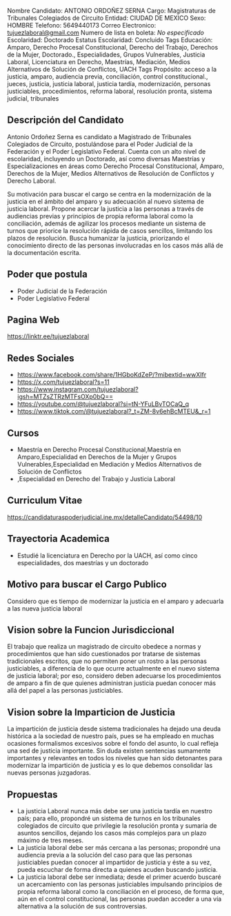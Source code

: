 Nombre Candidato: ANTONIO ORDOÑEZ SERNA
Cargo: Magistraturas de Tribunales Colegiados de Circuito
Entidad: CIUDAD DE MEXICO
Sexo: HOMBRE
Telefono: 5649440173
Correo Electronico: tujuezlaboral@gmail.com
Numero de lista en boleta: *No especificado*
Escolaridad: Doctorado
Estatus Escolaridad: Concluido
Tags Educación: Amparo, Derecho Procesal Constitucional, Derecho del Trabajo, Derechos de la Mujer, Doctorado., Especialidades, Grupos Vulnerables, Justicia Laboral, Licenciatura en Derecho, Maestrías, Mediación, Medios Alternativos de Solución de Conflictos, UACH
Tags Propósito: acceso a la justicia, amparo, audiencia previa, conciliación, control constitucional., jueces, justicia, justicia laboral, justicia tardía, modernización, personas justiciables, procedimientos, reforma laboral, resolución pronta, sistema judicial, tribunales


## Descripción del Candidato 

Antonio Ordoñez Serna es candidato a Magistrado de Tribunales Colegiados de Circuito, postulándose para el Poder Judicial de la Federación y el Poder Legislativo Federal. Cuenta con un alto nivel de escolaridad, incluyendo un Doctorado, así como diversas Maestrías y Especializaciones en áreas como Derecho Procesal Constitucional, Amparo, Derechos de la Mujer, Medios Alternativos de Resolución de Conflictos y Derecho Laboral.

Su motivación para buscar el cargo se centra en la modernización de la justicia en el ámbito del amparo y su adecuación al nuevo sistema de justicia laboral.  Propone acercar la justicia a las personas a través de audiencias previas y principios de propia reforma laboral como la conciliación, además de agilizar los procesos mediante un sistema de turnos que priorice la resolución rápida de casos sencillos, limitando los plazos de resolución. Busca humanizar la justicia, priorizando el conocimiento directo de las personas involucradas en los casos más allá de la documentación escrita.


## Poder que postula

- Poder Judicial de la Federación
- Poder Legislativo Federal


## Pagina Web

https://linktr.ee/tujuezlaboral


## Redes Sociales

- https://www.facebook.com/share/1HGboKdZeP/?mibextid=wwXIfr
- https://x.com/tujuezlaboral?s=11
- https://www.instagram.com/tujuezlaboral?igsh=MTZsZTRzMTFsOXp0bQ==
- https://youtube.com/@tujuezlaboral?si=tN-YFuLBvTOCaQ_q
- https://www.tiktok.com/@tujuezlaboral?_t=ZM-8v6ehBcMTEU&_r=1


## Cursos

- Maestría en Derecho Procesal Constitucional,Maestría en Amparo,Especialidad en Derechos de la Mujer y Grupos Vulnerables,Especialidad en Mediación y Medios Alternativos de Solución de Conflictos
- ,Especialidad en Derecho del Trabajo y Justicia Laboral


## Curriculum Vitae

https://candidaturaspoderjudicial.ine.mx/detalleCandidato/54498/10


## Trayectoria Academica

- Estudié la licenciatura en Derecho por la UACH, así como cinco especialidades, dos maestrías y un doctorado


## Motivo para buscar el Cargo Publico

Considero que es tiempo de modernizar la justicia en el amparo y adecuarla a las nueva justicia laboral


## Vision sobre la Funcion Jurisdiccional

El trabajo que realiza un magistrado de circuito obedece a normas y procedimientos que han sido cuestionados por tratarse de sistemas tradicionales escritos, que no permiten poner un rostro a las personas justiciables, a diferencia de lo que ocurre actualmente en el nuevo sistema de justicia laboral; por eso, considero deben adecuarse los procedimientos de amparo a fin de que quienes administran justicia puedan conocer más allá del papel a las personas justiciables.


## Vision sobre la Imparticion de Justicia

La impartición de justicia desde sistema tradicionales ha dejado una deuda histórica a la sociedad de nuestro país, pues se ha empleado en muchas ocasiones formalismos excesivos sobre el fondo del asunto, lo cual refleja una sed de justicia importante. Sin duda existen sentencias sumamente importantes y relevantes en todos los niveles que han sido detonantes para modernizar la impartición de justicia y es lo que debemos consolidar las nuevas personas juzgadoras.


## Propuestas

- La justicia Laboral nunca más debe ser una justicia tardía en nuestro país; para ello, propondré un sistema de turnos en los tribunales colegiados de circuito que privilegie la resolución pronta y sumaria de asuntos sencillos, dejando los casos más complejos para un plazo máximo de tres meses.
- La justicia laboral debe ser más cercana a las personas; propondré una audiencia previa a la solución del caso para que las personas justiciables puedan conocer al impartidor de justicia y éste a su vez, pueda escuchar de forma directa a quienes acuden buscando justicia.
- La justicia laboral debe ser inmediata; desde el primer acuerdo buscaré un acercamiento con las personas justiciables impulsando principios de propia reforma laboral como la conciliación en el proceso, de forma que, aún en el control constitucional, las personas puedan acceder a una vía alternativa a la solución de sus controversias.


